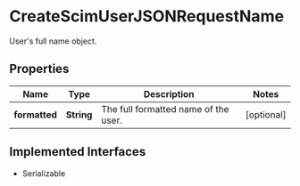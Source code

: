 

# CreateScimUserJSONRequestName

User's full name object.

## Properties

Name | Type | Description | Notes
------------ | ------------- | ------------- | -------------
**formatted** | **String** | The full formatted name of the user. |  [optional]


## Implemented Interfaces

* Serializable


